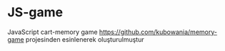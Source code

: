 # JS-game
JavaScript cart-memory game
https://github.com/kubowania/memory-game projesinden esinlenerek oluşturulmuştur

